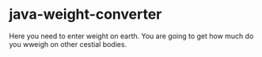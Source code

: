 # java-weight-converter

Here you need to enter weight on earth. You are going to get how much do you wweigh on other cestial bodies.
